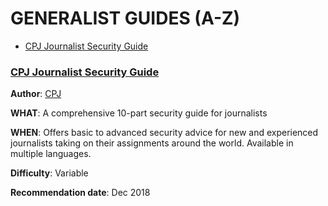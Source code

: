 # GENERALIST GUIDES (A-Z)

* [CPJ Journalist Security Guide](#cpj-journalist-security-guide)



### **[CPJ Journalist Security Guide](https://cpj.org/reports/2012/04/journalist-security-guide.php)** 

**Author**: [CPJ](https://cpj.org/) 

**WHAT**: A comprehensive 10-part security guide for journalists

**WHEN**: Offers basic to advanced security advice for new and experienced journalists taking on their assignments around the world. Available in multiple languages. 

**Difficulty**: Variable

**Recommendation date**: Dec 2018
